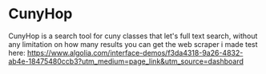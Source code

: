# CunyHop
CunyHop is a search tool for cuny classes that let's full text search, without any limitation on how many results you can get 
the web scraper i made
test here: https://www.algolia.com/interface-demos/f3da4318-9a26-4832-ab4e-18475480ccb3?utm_medium=page_link&utm_source=dashboard
